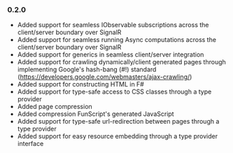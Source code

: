 ### 0.2.0
* Added support for seamless IObservable<T> subscriptions across the client/server boundary over SignalR
* Added support for seamless running Async<T> computations across the client/server boundary over SignalR
* Added support for generics in seamless client/server integration
* Added support for crawling dynamically/client generated pages through implementing Google's hash-bang (#!) standard (https://developers.google.com/webmasters/ajax-crawling/)
* Added support for constructing HTML in F#
* Added support for type-safe access to CSS classes through a type provider
* Added page compression
* Added compression FunScript's generated JavaScript
* Added support for type-safe url-redirection between pages through a type provider
* Added support for easy resource embedding through a type provider interface